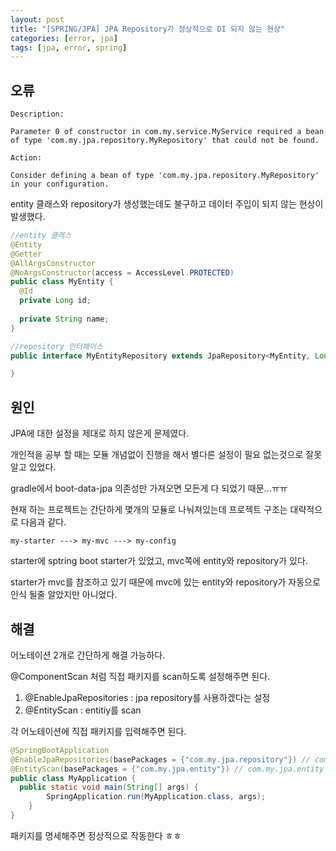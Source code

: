 ```yaml
---
layout: post
title: "[SPRING/JPA] JPA Repository가 정상적으로 DI 되지 않는 현상"
categories: [error, jpa]
tags: [jpa, error, spring]
---
```


## 오류

```
Description:

Parameter 0 of constructor in com.my.service.MyService required a bean of type 'com.my.jpa.repository.MyRepository' that could not be found.

Action:

Consider defining a bean of type 'com.my.jpa.repository.MyRepository' in your configuration.
```

entity 클래스와 repository가 생성했는데도 불구하고 데이터 주입이 되지 않는 현상이 발생했다.


```java
//entity 클래스
@Entity
@Getter
@AllArgsConstructor
@NoArgsConstructor(access = AccessLevel.PROTECTED)
public class MyEntity {
  @Id
  private Long id;
  
  private String name;
}
```

```java
//repository 인터페이스
public interface MyEntityRepository extends JpaRepository<MyEntity, Long> {

}
```

## 원인

JPA에 대한 설정을 제대로 하지 않은게 문제였다.

개인적을 공부 할 때는 모듈 개념없이 진행을 해서 별다른 설정이 필요 없는것으로 잘못 알고 있었다.

gradle에서 boot-data-jpa 의존성만 가져오면 모든게 다 되었기 때문...ㅠㅠ

현재 하는 프로젝트는 간단하게 몇개의 모듈로 나눠져있는데 프로젝트 구조는 대략적으로 다음과 같다.

```
my-starter ---> my-mvc ---> my-config
```
 
starter에 sptring boot starter가 있었고, mvc쪽에 entity와 repository가 있다.

starter가 mvc를 참조하고 있기 때문에 mvc에 있는 entity와 repository가 자동으로 인식 될줄 알았지만 아니었다.



## 해결

어노테이션 2개로 간단하게 해결 가능하다.

@ComponentScan 처럼 직접 패키지를 scan하도록 설정해주면 된다.

1. @EnableJpaRepositories : jpa repository를 사용하겠다는 설정
2. @EntityScan : entitiy를 scan

각 어노테이션에 직접 패키지를 입력해주면 된다.

```java
@SpringBootApplication
@EnableJpaRepositories(basePackages = {"com.my.jpa.repository"}) // com.my.jpa.repository 하위에 있는 jpaRepository를 상속한 repository scan
@EntityScan(basePackages = {"com.my.jpa.entity"}) // com.my.jpa.entity 하위에 있는 @Entity 클래스 scan
public class MyApplication {
  public static void main(String[] args) {
        SpringApplication.run(MyApplication.class, args);
    }
}
```

패키지를 명세해주면 정상적으로 작동한다 ㅎㅎ 
       
       









